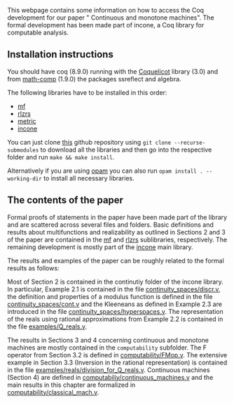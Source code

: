 This webpage contains some information on how to access the Coq development for our paper " Continuous and monotone machines".
The formal development has been made part of incone, a Coq library for computable analysis.

## Installation instructions
You should have coq (8.9.0) running with the [Coquelicot](http://coquelicot.saclay.inria.fr/) library (3.0) and from [math-comp](https://math-comp.github.io/math-comp/) (1.9.0) the packages ssreflect and algebra. 

The following libraries have to be installed in this order:
- [mf](https://github.com/FlorianSteinberg/mf/tree/v1.1) 
- [rlzrs](https://github.com/FlorianSteinberg/rlzrs/tree/v1.1)
- [metric](https://github.com/FlorianSteinberg/metric/tree/v1.1)
- [incone](https://github.com/FlorianSteinberg/incone/tree/v1.1)

You can just clone [this](https://github.com/holgerthies/continuous-machines) github repository using `git clone --recurse-submodules` to download all the libraries and then go into the respective folder and run
`make && make install`.

Alternatively if you are using [opam](https://coq.inria.fr/opam-using.html) you can also run 
`opam install . --working-dir` to install all necessary libraries.

## The contents of the paper
Formal proofs of statements in the paper have been made part of the library and are scattered across several files and folders.
Basic definitions and results about multifunctions and realizability as outlined in Sections 2 and 3 of the paper are contained in the [mf](https://github.com/FlorianSteinberg/mf/tree/v1.1)  and [rlzrs](https://github.com/FlorianSteinberg/rlzrs/tree/v1.1) sublibraries, respectively.
The remaining development is mostly part of the [incone](https://github.com/FlorianSteinberg/incone/tree/v1.1) main library.

The results and examples of the paper can be roughly related to the formal results as follows:

Most of Section 2 is contained in the continutiy folder of the incone library.
In particular, Example 2.1 is contained in the file [continuity_spaces/discr.v](https://github.com/FlorianSteinberg/incone/tree/v1.1/), the definition and properties of a modulus function is defined in the file [continuity_spaces/cont.v](https://github.com/FlorianSteinberg/incone/tree/v1.1/continuity_spaces/cont.v) and the Kleeneans as defined in Example 2.3 are introduced in the file [continuity_spaces/hyperspaces.v](https://github.com/FlorianSteinberg/incone/tree/v1.1/continuity_spaces/hyperspaces.v).
The representation of the reals using rational approximations from Example 2.2 is contained in the file [examples/Q_reals.v](https://github.com/FlorianSteinberg/incone/tree/v1.1/examples/Q_reals.v).

The results in Sections 3 and 4 concerning continuous and monotone machines are mostly contained in the `computability` subfolder.
The F operator from Section 3.2 is defined in [computability/FMop.v](https://github.com/FlorianSteinberg/incone/tree/v1.1/continuity/FMop.v).
The extensive example in Section 3.3 (Inversion in the rational representation) is contained in the file [examples/reals/division_for_Q_reals.v](https://github.com/FlorianSteinberg/incone/tree/v1.1/examples/reals/division_for_Q_reals.v).
Continuous machines (Section 4) are defined in [computabiliy/continuous_machines.v](https://github.com/FlorianSteinberg/incone/tree/v1.1/computabiliy/continuous_machines.v) and the main results in this chapter are formalized in [computability/classical_mach.v](https://github.com/FlorianSteinberg/incone/tree/v1.1/computability/classical_mach.v).
